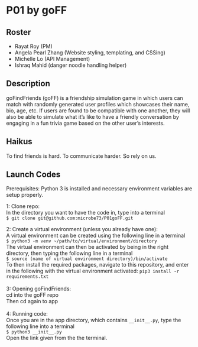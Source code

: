 # P01 by goFF

## Roster
* Rayat Roy (PM)
* Angela Pearl Zhang (Website styling, templating, and CSSing)
* Michelle Lo (API Management)
* Ishraq Mahid (danger noodle handling helper)

## Description
goFindFriends (goFF) is a friendship simulation game in which users can match with randomly generated user profiles which showcases their name, bio, age, etc. If users are found to be compatible with one another, they will also be able to simulate what it’s like to have a friendly conversation by engaging in a fun trivia game based on the other user’s interests.

## Haikus
To find friends is hard.
To communicate harder.
So rely on us.

## Launch Codes
Prerequisites:
    Python 3 is installed and necessary environment variables are setup properly.

1: Clone repo:
    <br>
    In the directory you want to have the code in, type into a terminal
    <br>
    ```
    $ git clone git@github.com:microbe73/P01goFF.git
    ```

2: Create a virtual environment (unless you already have one):
    <br>
    A virtual environment can be created using the following line in a terminal 
    <br>
    ```
    $ python3 -m venv ~/path/to/virtual/environment/directory
    ```
    <br>
    The virtual environment can then be activated by being in the right directory, then typing the following line in a terminal
    <br>
    ```
    $ source (name of virtual environment directory)/bin/activate
    ```
    <br>
    To then install the required packages, navigate to this repository, and enter in the following with the virtual environment activated:
    ```
    pip3 install -r requirements.txt
    ```
    <br>
    <br>
3: Opening goFindFriends:
    <br>
    cd into the goFF repo
    <br>
    Then cd again to app 
    <br>
    <br>
4: Running code:
    <br>
    Once you are in the app directory, which contains ```__init__.py```, type the following line into a terminal
    <br>
    ```
    $ python3 __init__.py 
    ```
    <br>
    Open the link given from the the terminal.
